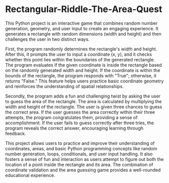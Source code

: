 # Rectangular-Riddle-The-Area-Quest
This Python project is an interactive game that combines random number generation, geometry, and user input to create an engaging experience. It generates a rectangle with random dimensions (width and height) and then challenges the user in two distinct ways.

First, the program randomly determines the rectangle's width and height. After this, it prompts the user to input a coordinate (x, y), and it checks whether this point lies within the boundaries of the generated rectangle. The program evaluates if the given coordinate is inside the rectangle based on the randomly generated width and height. If the coordinate is within the bounds of the rectangle, the program responds with "True"; otherwise, it returns "False." This feature helps users practice basic coordinate geometry and reinforces the understanding of spatial relationships.

Secondly, the program adds a fun and challenging twist by asking the user to guess the area of the rectangle. The area is calculated by multiplying the width and height of the rectangle. The user is given three chances to guess the correct area. If the user guesses the area correctly within their three attempts, the program congratulates them, providing a sense of accomplishment. If the user fails to guess correctly after three tries, the program reveals the correct answer, encouraging learning through feedback.

This project allows users to practice and improve their understanding of coordinates, areas, and basic Python programming concepts like random number generation, loops, conditionals, and user input handling. It also fosters a sense of fun and interaction as users attempt to figure out both the location of a point inside the rectangle and its area. The combination of coordinate validation and the area guessing game provides a well-rounded educational experience.
